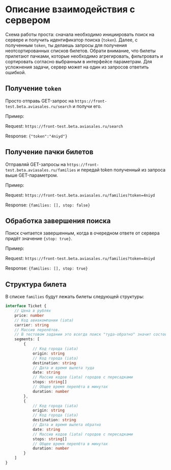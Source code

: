 # Описание взаимодействия с сервером

Схема работы проста: сначала необходимо инициировать поиск на сервере и получить идентификатор поиска (`token`). Далее,
с полученным `token`, ты делаешь запросы для получения неотсортированных списков билетов. Обрати внимание, что билеты
прилетают пачками, которые необходимо агрегировать, фильтровать и сортировать согласно выбранным в интерфейсе
параметрам. Для усложнения задачи, сервер может на один из запросов ответить ошибкой.

## Получение `token`

Просто отправь GET-запрос на `https://front-test.beta.aviasales.ru/search` и получи его.

Пример:

Request: `https://front-test.beta.aviasales.ru/search`

Response: `{"token":"4niyd"}`

## Получение пачки билетов

Отправляй GET-запросы на `https://front-test.beta.aviasales.ru/families` и передай token полученный из запроса выше
GET-параметром.

Пример:

Request: `https://front-test.beta.aviasales.ru/families?token=4niyd`

Response: `{families: [], stop: false}`

## Обработка завершения поиска

Поиск считается завершенным, когда в очередном ответе от сервера придёт значение `{stop: true}`.

Пример:

Request: `https://front-test.beta.aviasales.ru/families?token=4niyd`

Response: `{families: [], stop: true}`

## Структура билета

В списке `families` будут лежать билеты следующей структуры:

```typescript
interface Ticket {
    // Цена в рублях
    price: number
    // Код авиакомпании (iata)
    carrier: string
    // Массив перелётов.
    // В тестовом задании это всегда поиск "туда-обратно" значит состоит из двух элементов
    segments: [
        {
            // Код города (iata)
            origin: string
            // Код города (iata)
            destination: string
            // Дата и время вылета туда
            date: string
            // Массив кодов (iata) городов с пересадками
            stops: string[]
            // Общее время перелёта в минутах
            duration: number
        },
        {
            // Код города (iata)
            origin: string
            // Код города (iata)
            destination: string
            // Дата и время вылета обратно
            date: string
            // Массив кодов (iata) городов с пересадками
            stops: string[]
            // Общее время перелёта в минутах
            duration: number
        }
    ]
}
```
